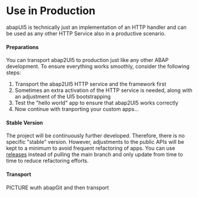 # Use in Production

abapUI5 is technically just an implementation of an HTTP handler and can be used as any other HTTP Service also in a productive scenario.

#### Preparations

You can transport abap2UI5 to production just like any other ABAP development. To ensure everything works smoothly, consider the following steps:
1. Transport the abap2UI5 HTTP service and the framework first
2. Sometimes an extra activation of the HTTP service is needed, along with an adjustment of the UI5 bootstrapping
3. Test the "hello world" app to ensure that abap2UI5 works correctly
4. Now continue with tranporting your custom apps...

#### Stable Version
The project will be continuously further developed. Therefore, there is no specific "stable" version. However, adjustments to the public APIs will be kept to a minimum to avoid frequent refactoring of apps. You can use [releases](https://github.com/abap2ui5/abap2ui5/releases/) instead of pulling the main branch and only update from time to time to reduce refactoring efforts.


#### Transport

PICTURE wuth abapGit and then transport